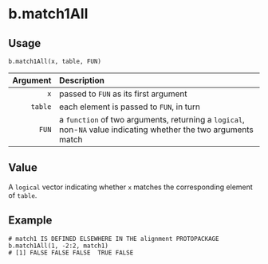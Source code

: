 b.match1All
===========

Usage
-----

    b.match1All(x, table, FUN)

| Argument | Description                              |
| -------: | :--------------------------------------- |
|      `x` | passed to `FUN` as its first argument    |
|  `table` | each element is passed to `FUN`, in turn |
|    `FUN` | a `function` of two arguments, returning a `logical`, non-`NA` value indicating whether the two arguments match |

Value
-----

A `logical` vector indicating whether `x` matches the corresponding element of `table`.

Example
-------

    # match1 IS DEFINED ELSEWHERE IN THE alignment PROTOPACKAGE
    b.match1All(1, -2:2, match1) 
    # [1] FALSE FALSE FALSE  TRUE FALSE
